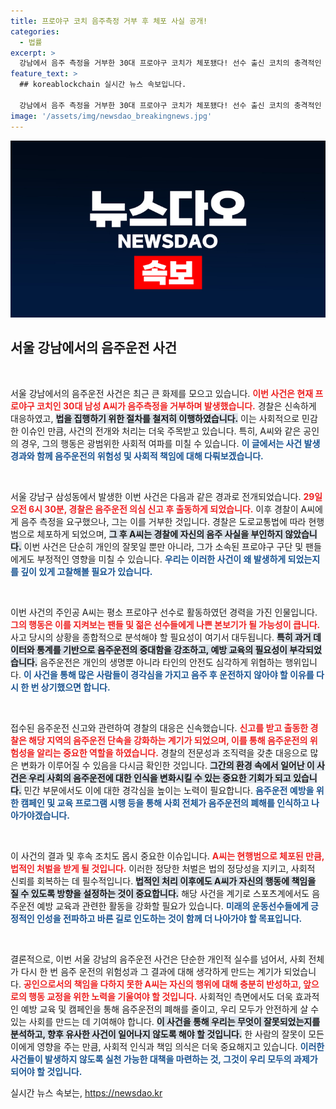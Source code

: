 ```yaml
---
title: 프로야구 코치 음주측정 거부 후 체포 사실 공개!
categories:
  - 법률
excerpt: >
  강남에서 음주 측정을 거부한 30대 프로야구 코치가 체포됐다! 선수 출신 코치의 충격적인 음주운전 사건의 전말을 밝혀냅니다. 과연 그가 밝혀낸 진실은 무엇일까요?
feature_text: >
  ## koreablockchain 실시간 뉴스 속보입니다.

  강남에서 음주 측정을 거부한 30대 프로야구 코치가 체포됐다! 선수 출신 코치의 충격적인 음주운전 사건의 전말을 밝혀냅니다. 과연 그가 밝혀낸 진실은 무엇일까요?
image: '/assets/img/newsdao_breakingnews.jpg'
---
```


<p><img src="/assets/img/newsdao_breakingnews.jpg" alt="koreablockchain 속보" /></p>

<h2 data-ke-size="size26">서울 강남에서의 음주운전 사건</h2>

<p data-ke-size="size16">&nbsp;</p>

<p>서울 강남에서의 음주운전 사건은 최근 큰 화제를 모으고 있습니다. <b><span style="color: #ee2323;">이번 사건은 현재 프로야구 코치인 30대 남성 A씨가 음주측정을 거부하며 발생했습니다.</span></b> 경찰은 신속하게 대응하였고, <b><span style="background-color: #21538527;">법을 집행하기 위한 절차를 철저히 이행하였습니다.</span></b> 이는 사회적으로 민감한 이슈인 만큼, 사건의 전개와 처리는 더욱 주목받고 있습니다. 특히, A씨와 같은 공인의 경우, 그의 행동은 광범위한 사회적 여파를 미칠 수 있습니다. <b><span style="color: #1a5490;">이 글에서는 사건 발생 경과와 함께 음주운전의 위험성 및 사회적 책임에 대해 다뤄보겠습니다.</span></b></p>

<p data-ke-size="size16">&nbsp;</p>

<p>서울 강남구 삼성동에서 발생한 이번 사건은 다음과 같은 경과로 전개되었습니다. <b><span style="color: #ee2323;">29일 오전 6시 30분, 경찰은 음주운전 의심 신고 후 출동하게 되었습니다.</span></b> 이후 경찰이 A씨에게 음주 측정을 요구했으나, 그는 이를 거부한 것입니다. 경찰은 도로교통법에 따라 현행범으로 체포하게 되었으며, <b><span style="background-color: #21538527;">그 후 A씨는 경찰에 자신의 음주 사실을 부인하지 않았습니다.</span></b> 이번 사건은 단순히 개인의 잘못일 뿐만 아니라, 그가 소속된 프로야구 구단 및 팬들에게도 부정적인 영향을 미칠 수 있습니다. <b><span style="color: #1a5490;">우리는 이러한 사건이 왜 발생하게 되었는지를 깊이 있게 고찰해볼 필요가 있습니다.</span></b></p>

<p data-ke-size="size16">&nbsp;</p>

<p>이번 사건의 주인공 A씨는 평소 프로야구 선수로 활동하였던 경력을 가진 인물입니다. <b><span style="color: #ee2323;">그의 행동은 이를 지켜보는 팬들 및 젊은 선수들에게 나쁜 본보기가 될 가능성이 큽니다.</span></b> 사고 당시의 상황을 종합적으로 분석해야 할 필요성이 여기서 대두됩니다. <b><span style="background-color: #21538527;">특히 과거 데이터와 통계를 기반으로 음주운전의 중대함을 강조하고, 예방 교육의 필요성이 부각되었습니다.</span></b> 음주운전은 개인의 생명뿐 아니라 타인의 안전도 심각하게 위협하는 행위입니다. <b><span style="color: #1a5490;">이 사건을 통해 많은 사람들이 경각심을 가지고 음주 후 운전하지 않아야 할 이유를 다시 한 번 상기했으면 합니다.</span></b></p>

<p data-ke-size="size16">&nbsp;</p>

<p>접수된 음주운전 신고와 관련하여 경찰의 대응은 신속했습니다. <b><span style="color: #ee2323;">신고를 받고 출동한 경찰은 해당 지역의 음주운전 단속을 강화하는 계기가 되었으며, 이를 통해 음주운전의 위험성을 알리는 중요한 역할을 하였습니다.</span></b> 경찰의 전문성과 조직력을 갖춘 대응으로 많은 변화가 이루어질 수 있음을 다시금 확인한 것입니다. <b><span style="background-color: #21538527;">그간의 환경 속에서 일어난 이 사건은 우리 사회의 음주운전에 대한 인식을 변화시킬 수 있는 중요한 기회가 되고 있습니다.</span></b> 민간 부문에서도 이에 대한 경각심을 높이는 노력이 필요합니다. <b><span style="color: #1a5490;">음주운전 예방을 위한 캠페인 및 교육 프로그램 시행 등을 통해 사회 전체가 음주운전의 폐해를 인식하고 나아가야겠습니다.</span></b></p>

<p data-ke-size="size16">&nbsp;</p>

<p>이 사건의 결과 및 후속 조치도 몹시 중요한 이슈입니다. <b><span style="color: #ee2323;">A씨는 현행범으로 체포된 만큼, 법적인 처벌을 받게 될 것입니다.</span></b> 이러한 정당한 처벌은 법의 정당성을 지키고, 사회적 신뢰를 회복하는 데 필수적입니다. <b><span style="background-color: #21538527;">법적인 처리 이후에도 A씨가 자신의 행동에 책임을 질 수 있도록 방향을 설정하는 것이 중요합니다.</span></b> 해당 사건을 계기로 스포츠계에서도 음주운전 예방 교육과 관련한 활동을 강화할 필요가 있습니다. <b><span style="color: #1a5490;">미래의 운동선수들에게 긍정적인 인성을 전파하고 바른 길로 인도하는 것이 함께 더 나아가야 할 목표입니다.</span></b></p>

<p data-ke-size="size16">&nbsp;</p>

<p>결론적으로, 이번 서울 강남의 음주운전 사건은 단순한 개인적 실수를 넘어서, 사회 전체가 다시 한 번 음주 운전의 위험성과 그 결과에 대해 생각하게 만드는 계기가 되었습니다. <b><span style="color: #ee2323;">공인으로서의 책임을 다하지 못한 A씨는 자신의 행위에 대해 충분히 반성하고, 앞으로의 행동 교정을 위한 노력을 기울여야 할 것입니다.</span></b> 사회적인 측면에서도 더욱 효과적인 예방 교육 및 캠페인을 통해 음주운전의 폐해를 줄이고, 우리 모두가 안전하게 살 수 있는 사회를 만드는 데 기여해야 합니다. <b><span style="background-color: #21538527;">이 사건을 통해 우리는 무엇이 잘못되었는지를 분석하고, 향후 유사한 사건이 일어나지 않도록 해야 할 것입니다.</span></b> 한 사람의 잘못이 모든 이에게 영향을 주는 만큼, 사회적 인식과 책임 의식은 더욱 중요해지고 있습니다. <b><span style="color: #1a5490;">이러한 사건들이 발생하지 않도록 실천 가능한 대책을 마련하는 것, 그것이 우리 모두의 과제가 되어야 할 것입니다.</span></b></p>
실시간 뉴스 속보는, <a href="https://newsdao.kr" rel="dofollow">https://newsdao.kr</a>


